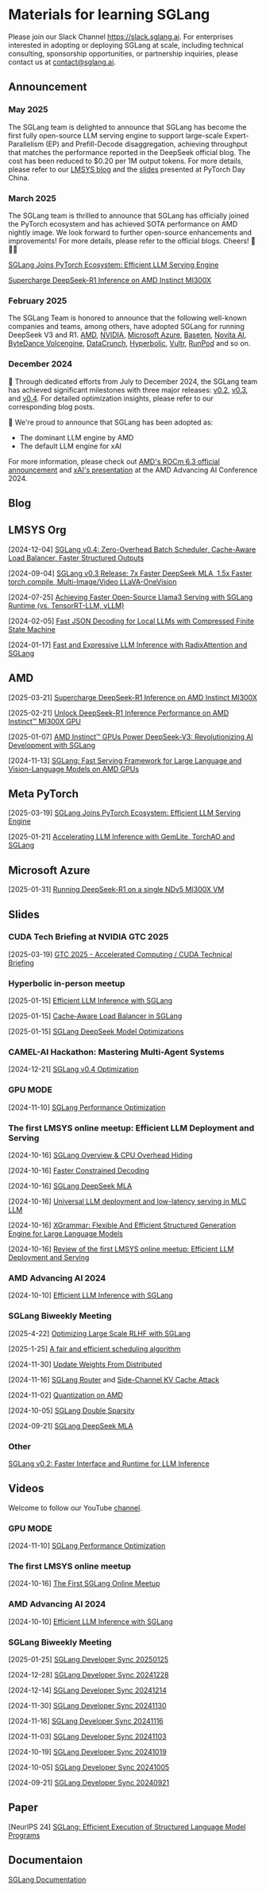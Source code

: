 # Materials for learning SGLang

Please join our Slack Channel https://slack.sglang.ai. For enterprises interested in adopting or deploying SGLang at scale, including technical consulting, sponsorship opportunities, or partnership inquiries, please contact us at contact@sglang.ai.

## Announcement

### May 2025

The SGLang team is delighted to announce that SGLang has become the first fully open-source LLM serving engine to support large-scale Expert-Parallelism (EP) and Prefill-Decode disaggregation, achieving throughput that matches the performance reported in the DeepSeek official blog. The cost has been reduced to $0.20 per 1M output tokens. For more details, please refer to our [LMSYS blog](https://lmsys.org/blog/2025-05-05-large-scale-ep/) and the [slides](./slides/sglang_pytorch_china_2025.pdf) presented at PyTorch Day China.

### March 2025

The SGLang team is thrilled to announce that SGLang has officially joined the PyTorch ecosystem and has achieved SOTA performance on AMD nightly image. We look forward to further open-source enhancements and improvements! For more details, please refer to the official blogs. Cheers! 🚀🚀🚀

[SGLang Joins PyTorch Ecosystem: Efficient LLM Serving Engine](https://pytorch.org/blog/sglang-joins-pytorch)

[Supercharge DeepSeek-R1 Inference on AMD Instinct MI300X](https://rocm.blogs.amd.com/artificial-intelligence/DeepSeekR1-Part2/README.html)

### February 2025
The SGLang Team is honored to announce that the following well-known companies and teams, among others, have adopted SGLang for running DeepSeek V3 and R1.
[AMD](https://www.amd.com/en/developer/resources/technical-articles/amd-instinct-gpus-power-deepseek-v3-revolutionizing-ai-development-with-sglang.html), [NVIDIA](https://build.nvidia.com/deepseek-ai/deepseek-r1/modelcard), [Microsoft Azure](https://techcommunity.microsoft.com/blog/azurehighperformancecomputingblog/running-deepseek-r1-on-a-single-ndv5-mi300x-vm/4372726), [Baseten](https://www.baseten.co/library/deepseek-v3/), [Novita AI](https://openrouter.ai/deepseek/deepseek-chat), [ByteDance Volcengine](https://mp.weixin.qq.com/s/0BItMZq7ZQwXpxYmfljvCA), [DataCrunch](https://datacrunch.io/blog/deploy-deepseek-r1-on-8x-nvidia-h200), [Hyperbolic](https://x.com/zjasper666/status/1872657228676895185), [Vultr](https://docs.vultr.com/how-to-deploy-deepseek-v3-large-language-model-llm-using-sglang), [RunPod](https://blog.runpod.io/whats-new-for-serverless-llm-usage-in-runpod-in-2025/) and so on.

### December 2024
🎉 Through dedicated efforts from July to December 2024, the SGLang team has achieved significant milestones with three major releases: [v0.2](https://lmsys.org/blog/2024-07-25-sglang-llama3/), [v0.3](https://lmsys.org/blog/2024-09-04-sglang-v0-3/), and [v0.4](https://lmsys.org/blog/2024-12-04-sglang-v0-4/). For detailed optimization insights, please refer to our corresponding blog posts.

🚀 We're proud to announce that SGLang has been adopted as:
- The dominant LLM engine by AMD
- The default LLM engine for xAI

For more information, please check out [AMD's ROCm 6.3 official announcement](https://community.amd.com/t5/ai/unlocking-new-horizons-in-ai-and-hpc-with-the-release-of-amd/ba-p/726434) and [xAI's presentation](https://www.amd.com/en/developer/resources/advancing-ai/developer-sessions.html) at the AMD Advancing AI Conference 2024.

## Blog

## LMSYS Org

[2024-12-04] [SGLang v0.4: Zero-Overhead Batch Scheduler, Cache-Aware Load Balancer, Faster Structured Outputs](https://lmsys.org/blog/2024-12-04-sglang-v0-4/)

[2024-09-04] [SGLang v0.3 Release: 7x Faster DeepSeek MLA, 1.5x Faster torch.compile, Multi-Image/Video LLaVA-OneVision](https://lmsys.org/blog/2024-09-04-sglang-v0-3/)

[2024-07-25] [Achieving Faster Open-Source Llama3 Serving with SGLang Runtime (vs. TensorRT-LLM, vLLM)](https://lmsys.org/blog/2024-07-25-sglang-llama3/)

[2024-02-05] [Fast JSON Decoding for Local LLMs with Compressed Finite State Machine](https://lmsys.org/blog/2024-02-05-compressed-fsm/)

[2024-01-17] [Fast and Expressive LLM Inference with RadixAttention and SGLang](https://lmsys.org/blog/2024-01-17-sglang/)

## AMD

[2025-03-21] [Supercharge DeepSeek-R1 Inference on AMD Instinct MI300X](https://rocm.blogs.amd.com/artificial-intelligence/DeepSeekR1-Part2/README.html)

[2025-02-21] [Unlock DeepSeek-R1 Inference Performance on AMD Instinct™ MI300X GPU](https://rocm.blogs.amd.com/artificial-intelligence/DeepSeekR1_Perf/README.html)

[2025-01-07] [AMD Instinct™ GPUs Power DeepSeek-V3: Revolutionizing AI Development with SGLang](https://www.amd.com/en/developer/resources/technical-articles/amd-instinct-gpus-power-deepseek-v3-revolutionizing-ai-development-with-sglang.html)

[2024-11-13] [SGLang: Fast Serving Framework for Large Language and Vision-Language Models on AMD GPUs](https://rocm.blogs.amd.com/artificial-intelligence/sglang/README.html)

## Meta PyTorch

[2025-03-19] [SGLang Joins PyTorch Ecosystem: Efficient LLM Serving Engine](https://pytorch.org/blog/sglang-joins-pytorch)

[2025-01-21] [Accelerating LLM Inference with GemLite, TorchAO and SGLang](https://pytorch.org/blog/accelerating-llm-inference/)

## Microsoft Azure

[2025-01-31] [Running DeepSeek-R1 on a single NDv5 MI300X VM](https://techcommunity.microsoft.com/blog/azurehighperformancecomputingblog/running-deepseek-r1-on-a-single-ndv5-mi300x-vm/4372726)

## Slides

### CUDA Tech Briefing at NVIDIA GTC 2025

[2025-03-19] [GTC 2025 - Accelerated Computing / CUDA Technical Briefing](slides/cuda_tech_briefing_at_nvidia_gtc_2025.pdf)

### Hyperbolic in-person meetup

[2025-01-15] [Efficient LLM Inference with SGLang](https://gamma.app/docs/Hyperbolic-SGLang-Meet-Up-d539eo3jb9yna29?mode=doc)

[2025-01-15] [Cache-Aware Load Balancer in SGLang](slides/sglang-router.pdf)

[2025-01-15] [SGLang DeepSeek Model Optimizations](slides/sglang_deepseek_model_optimizations.pdf)

### CAMEL-AI Hackathon: Mastering Multi-Agent Systems

[2024-12-21] [SGLang v0.4 Optimization](https://gamma.app/docs/SGLang-v04-Optimization-6x6pml7351oy58r?mode=doc)

### GPU MODE

[2024-11-10] [SGLang Performance Optimization](slides/SGLang-Performance-Optimization-YinengZhang.pdf)

### The first LMSYS online meetup: Efficient LLM Deployment and Serving

[2024-10-16] [SGLang Overview & CPU Overhead Hiding](slides/lmsys_1st_meetup_sglang.pdf)

[2024-10-16] [Faster Constrained Decoding](slides/lmsys_1st_meetup_constrained_decoding.pdf)

[2024-10-16] [SGLang DeepSeek MLA](slides/lmsys_1st_meetup_deepseek_mla.pdf)

[2024-10-16] [Universal LLM deployment and low-latency serving in MLC LLM](slides/lmsys_1st_meetup_mlcengine.pdf)

[2024-10-16] [XGrammar: Flexible And Efficient Structured Generation Engine for Large Language Models](slides/lmsys_1st_meetup_xgrammar.pdf)

[2024-10-16] [Review of the first LMSYS online meetup: Efficient LLM Deployment and Serving](blogs/Efficient%20LLM%20Deployment%20and%20Serving.md)

### AMD Advancing AI 2024

[2024-10-10] [Efficient LLM Inference with SGLang](slides/amd_dev_day_v2.pdf)

### SGLang Biweekly Meeting

[2025-4-22] [Optimizing Large Scale RLHF with SGLang](https://gamma.app/docs/Optimizing-Large-Scale-RLHF-with-SGLang-dc69w8usckezkcu)

[2025-1-25] [A fair and efficient scheduling algorithm](slides/sglang-FLPM.pdf)

[2024-11-30] [Update Weights From Distributed](slides/update-weights-from-distributed.pdf)

[2024-11-16] [SGLang Router](slides/sglang_router.pdf) and [Side-Channel KV Cache Attack](slides/Possible_Timing_Side_Channel_Of_KV_Cache.pdf)

[2024-11-02] [Quantization on AMD](slides/sglang-fp8-mxfp-quantizations.pdf)

[2024-10-05] [SGLang Double Sparsity](https://docs.google.com/presentation/d/1ibXDY7hjsk12QYcLeDpsFDYGlNvbkEF1XBgQJ-CqRDE)

[2024-09-21] [SGLang DeepSeek MLA](https://docs.google.com/presentation/d/1wB_Ul0LZwIDL47qFl64b8hVhH1_ya-1YPAPSSv0cKMs)

### Other

[SGLang v0.2: Faster Interface and Runtime for LLM Inference](slides/sglang_v0_2.pdf)

## Videos

Welcome to follow our YouTube [channel](https://www.youtube.com/@lmsys-org).

### GPU MODE

[2024-11-10] [SGLang Performance Optimization](https://www.youtube.com/watch?v=XQylGyG7yp8)

### The first LMSYS online meetup

[2024-10-16] [The First SGLang Online Meetup](https://www.youtube.com/watch?v=_mzKptPj0hE)

### AMD Advancing AI 2024

[2024-10-10] [Efficient LLM Inference with SGLang](https://www.youtube.com/watch?v=Ny4xxErgFgQ)

### SGLang Biweekly Meeting

[2025-01-25] [SGLang Developer Sync 20250125](https://www.youtube.com/watch?v=KwCrPPiRwso)

[2024-12-28] [SGLang Developer Sync 20241228](https://www.youtube.com/watch?v=mtdcxS2vIkE)

[2024-12-14] [SGLang Developer Sync 20241214](https://www.youtube.com/watch?v=zbEaV1ypm9g)

[2024-11-30] [SGLang Developer Sync 20241130](https://www.youtube.com/watch?v=CcdGb310KWU)

[2024-11-16] [SGLang Developer Sync 20241116](https://www.youtube.com/watch?v=0ka7P0IWUxY)

[2024-11-03] [SGLang Developer Sync 20241103](https://www.youtube.com/watch?v=k8Jo6-XcStM)

[2024-10-19] [SGLang Developer Sync 20241019](https://www.youtube.com/watch?v=wEUxk2WrMg8)

[2024-10-05] [SGLang Developer Sync 20241005](https://www.youtube.com/watch?v=GdLE5nd2nJo)

[2024-09-21] [SGLang Developer Sync 20240921](https://www.youtube.com/watch?v=bPtM-LLlCCU)

## Paper

[NeurIPS 24] [SGLang: Efficient Execution of Structured Language Model Programs](https://arxiv.org/abs/2312.07104)


## Documentaion

[SGLang Documentation](https://sgl-project.github.io/)
